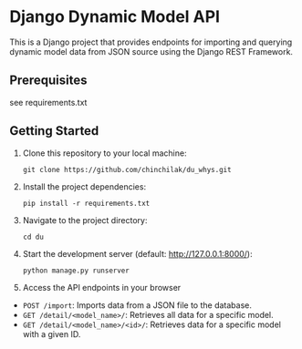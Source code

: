 # Django Dynamic Model API

This is a Django project that provides endpoints for importing and querying dynamic model data from JSON source using the Django REST Framework.

## Prerequisites

see requirements.txt

## Getting Started

1. Clone this repository to your local machine:

    `git clone https://github.com/chinchilak/du_whys.git`

2. Install the project dependencies:

    `pip install -r requirements.txt`

3. Navigate to the project directory:

    `cd du`

4. Start the development server (default: http://127.0.0.1:8000/):

    `python manage.py runserver`

7. Access the API endpoints in your browser

- `POST /import`: Imports data from a JSON file to the database.
- `GET /detail/<model_name>/`: Retrieves all data for a specific model.
- `GET /detail/<model_name>/<id>/`: Retrieves data for a specific model with a given ID.
